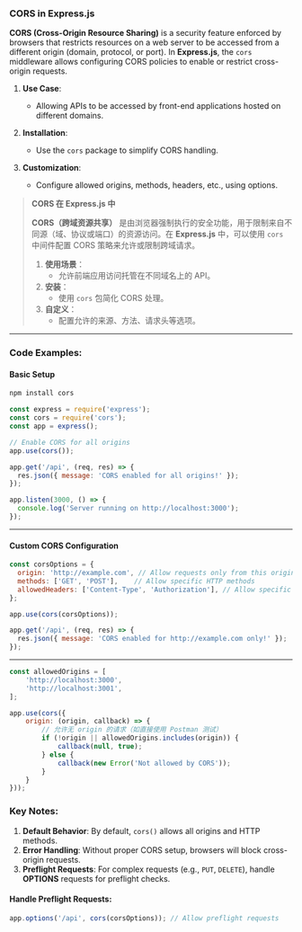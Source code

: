 ### CORS in Express.js  

**CORS (Cross-Origin Resource Sharing)** is a security feature enforced by browsers that restricts resources on a web server to be accessed from a different origin (domain, protocol, or port). In **Express.js**, the `cors` middleware allows configuring CORS policies to enable or restrict cross-origin requests.  

1. **Use Case**:  
   - Allowing APIs to be accessed by front-end applications hosted on different domains.  

2. **Installation**:  
   - Use the `cors` package to simplify CORS handling.  

3. **Customization**:  
   - Configure allowed origins, methods, headers, etc., using options.  

> **CORS 在 Express.js 中**  
>
> <audio src="C:\Users\10691\Downloads\CORS（跨域资源共享） 是由.mp3"></audio>
>
> **CORS（跨域资源共享）** 是由浏览器强制执行的安全功能，用于限制来自不同源（域、协议或端口）的资源访问。在 **Express.js** 中，可以使用 `cors` 中间件配置 CORS 策略来允许或限制跨域请求。  
>
> 1. **使用场景**：  
>    - 允许前端应用访问托管在不同域名上的 API。  
> 2. **安装**：  
>    - 使用 `cors` 包简化 CORS 处理。  
> 3. **自定义**：  
>    - 配置允许的来源、方法、请求头等选项。  

---

### Code Examples:

#### **Basic Setup**
```bash
npm install cors
```

```javascript
const express = require('express');
const cors = require('cors');
const app = express();

// Enable CORS for all origins
app.use(cors());

app.get('/api', (req, res) => {
  res.json({ message: 'CORS enabled for all origins!' });
});

app.listen(3000, () => {
  console.log('Server running on http://localhost:3000');
});
```

---

#### **Custom CORS Configuration**

<audio src="C:\Users\10691\Downloads\这段代码通过设置 `corsO.mp3"></audio>

```javascript
const corsOptions = {
  origin: 'http://example.com', // Allow requests only from this origin
  methods: ['GET', 'POST'],    // Allow specific HTTP methods
  allowedHeaders: ['Content-Type', 'Authorization'], // Allow specific headers
};

app.use(cors(corsOptions));

app.get('/api', (req, res) => {
  res.json({ message: 'CORS enabled for http://example.com only!' });
});
```

---

<audio src="C:\Users\10691\Downloads\这段代码通过动态的 `cors.mp3"></audio>

```js
const allowedOrigins = [
    'http://localhost:3000',
    'http://localhost:3001',
];

app.use(cors({
    origin: (origin, callback) => {
        // 允许无 origin 的请求（如直接使用 Postman 测试）
        if (!origin || allowedOrigins.includes(origin)) {
            callback(null, true);
        } else {
            callback(new Error('Not allowed by CORS'));
        }
    }
}));
```



### Key Notes:  

1. **Default Behavior**: By default, `cors()` allows all origins and HTTP methods.  
2. **Error Handling**: Without proper CORS setup, browsers will block cross-origin requests.  
3. **Preflight Requests**: For complex requests (e.g., `PUT`, `DELETE`), handle **OPTIONS** requests for preflight checks.  

#### Handle Preflight Requests:
```javascript
app.options('/api', cors(corsOptions)); // Allow preflight requests
```